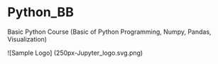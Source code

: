 # Python_BB
Basic Python Course (Basic of Python Programming, Numpy, Pandas, Visualization)

![Sample Logo] (250px-Jupyter_logo.svg.png)
